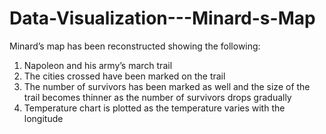 # Data-Visualization---Minard-s-Map
Minard’s map has been reconstructed showing the following:
1.	Napoleon and his army’s march trail
2.	The cities crossed have been marked on the trail
3.	The number of survivors has been marked as well and the size of the trail becomes thinner as the number of survivors drops gradually
4.	Temperature chart is plotted as the temperature varies with the longitude

